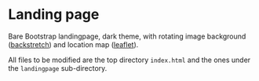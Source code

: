 # Landing page

Bare Bootstrap landingpage, dark theme, with rotating image background ([backstretch](http://srobbin.com/jquery-plugins/backstretch/)) and location map ([leaflet](http://leafletjs.com/)).

All files to be modified are the top directory `index.html` and the ones under the `landingpage` sub-directory.
